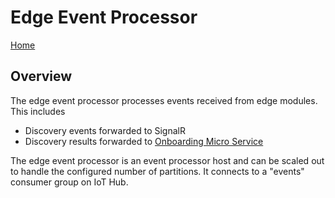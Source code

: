 # Edge Event Processor

[Home](../readme.md)

## Overview

The edge event processor processes events received from edge modules.   This includes

* Discovery events forwarded to SignalR
* Discovery results forwarded to [Onboarding Micro Service](onboarding.md)

The edge event processor is an event processor host and can be scaled out to handle the configured number of partitions.  It connects to a "events" consumer group on IoT Hub.